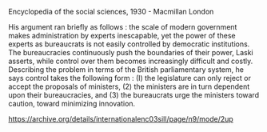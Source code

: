 Encyclopedia of the social sciences, 1930 - Macmillan London

His argument ran briefly as follows : the scale of modern government makes administration by experts inescapable, yet the power of these experts as bureaucrats is not easily controlled by democratic institutions. The bureaucracies continuously push the boundaries of their power, Laski asserts, while control over them becomes increasingly difficult and costly. Describing the problem in terms of the British parliamentary system, he says control takes the following form : (I) the legislature can only reject or accept the proposals of ministers, (2) the ministers are in turn dependent upon their bureaucracies, and (3) the bureaucrats urge the ministers toward caution, toward minimizing innovation.

https://archive.org/details/internationalenc03sill/page/n9/mode/2up 